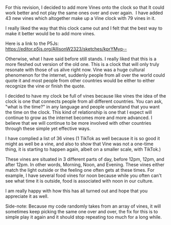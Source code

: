 For this revision, I decided to add more Vines onto the clock so that It could work better and not play the same ones over and over again.  I have added 43 new vines which altogether make up a Vine clock with 79 vines in it.

I really liked the way that this clock came out and I felt that the best way to make it better would be to add more vines. 

Here is a link to the P5Js: https://editor.p5js.org/AllisonW2323/sketches/kprYMyq--

Otherwise, what I have said before still stands.  I really liked that this is a more fleshed out version of the old one.
This is a clock that will only truly resonate with those of us alive right now. Vine was a huge cultural phenomenon for the internet, suddenly people from all over the world could quote it and most people from other countries would be either to either recognize the vine or finish the quote.

I decided to have my clock be full of vines because like vines the idea of the clock is one that connects people from all different countries. You can ask, "what is the time?" in any language and people understand that you want the time on the clock. This kind of relationship is one that I expect will continue to grow as the internet becomes more and more advanced. I believe that we will continue to be more involved with other countries through these simple yet effective ways.

I have complied a list of 36 vines (1 TikTok as well because it is so good it might as well be a vine, and also to show that Vine was not a one-time thing, it is starting to happen again, albeit on a smaller scale, with TikTok.)

These vines are situated in 3 different parts of day, before 12pm, 12pm, and after 12pm. In other words, Morning, Noon, and Evening. These vines either match the light outside or the feeling one often gets at these times. For example, I have several food vines for noon because while you often can't see what time it is outside, food is associated with noon in our culture.

I am really happy with how this has all turned out and hope that you appreciate it as well.

Side-note: Because my code randomly takes from an array of vines, it will sometimes keep picking the same one over and over, the fix for this is to simple play it again and it should stop repeating too much for a long while.

